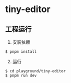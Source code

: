 # tiny-editor

## 工程运行

1. 安装依赖

```ssh
$ pnpm install
```

2. 运行

```ssh
$ cd playground/tiny-editor
$ pnpm run dev
```
